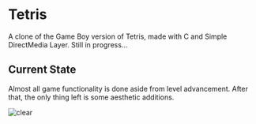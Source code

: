 # Tetris

A clone of the Game Boy version of Tetris, made with C and Simple DirectMedia Layer. Still in progress...

## Current State

Almost all game functionality is done aside from level advancement. After that, the only thing left is some aesthetic additions.

![clear](https://user-images.githubusercontent.com/95873993/222305140-2c735fb9-bb54-4b04-ae9b-282138c57a71.gif)
